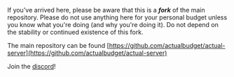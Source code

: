 If you've arrived here, please be aware that this is a ***fork*** of the main repository. Please do
not use anything here for your personal budget unless you know what you're doing (and why you're
doing it). Do not depend on the stability or continued existence of this fork.

The main repository can be found [https://github.com/actualbudget/actual-server](https://github.com/actualbudget/actual-server)

Join the [discord](https://discord.gg/pRYNYr4W5A)!
